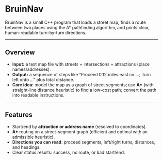 # BruinNav

BruinNav is a small C++ program that loads a street map, finds a route between two places using the A* pathfinding algorithm, and prints clear, human-readable turn-by-turn directions.

---

## Overview
- **Input:** a text map file with streets + intersections + attractions (place names/addresses).
- **Output:** a sequence of steps like “Proceed 0.12 miles east on …; Turn left onto …” plus total distance.
- **Core idea:** model the map as a graph of street segments; use **A\*** (with straight-line distance heuristic) to find a low-cost path; convert the path into readable instructions.

---

## Features
- Start/end by **attraction or address name** (resolved to coordinates).
- **A\*** routing on a street-segment graph (efficient and optimal with an admissible heuristic).
- **Directions you can read:** proceed segments, left/right turns, distances, and headings.
- Clear status results: success, no route, or bad start/end.
